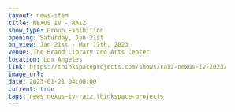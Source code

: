 ```yaml
---
layout: news-item
title: NEXUS IV - RAIZ
show_type: Group Exhibition
opening: Saturday, Jan 21st
on_view: Jan 21st - Mar 17th, 2023
venue: The Brand Library and Arts Center
location: Los Angeles
link: https://thinkspaceprojects.com/shows/raiz-nexus-iv-2023/
image_url:
date: 2023-01-21 04:00:00
current: true
tags: news nexus-iv-raiz thinkspace-projects
---
```

 